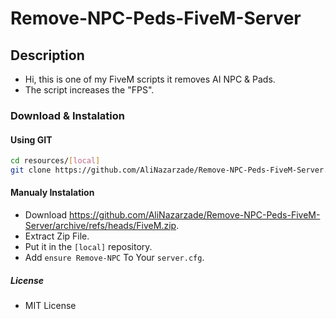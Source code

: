 # Remove-NPC-Peds-FiveM-Server

## Description
- Hi, this is one of my FiveM scripts it removes AI NPC & Pads.
- The script increases the "FPS".
  
### Download & Instalation

#### Using GIT

```sh
cd resources/[local]
git clone https://github.com/AliNazarzade/Remove-NPC-Peds-FiveM-Server.git
```

#### Manualy Instalation

- Download <https://github.com/AliNazarzade/Remove-NPC-Peds-FiveM-Server/archive/refs/heads/FiveM.zip>.
- Extract Zip File.
- Put it in the `[local]` repository.
- Add `ensure Remove-NPC` To Your `server.cfg`.


##### License

- MIT License
